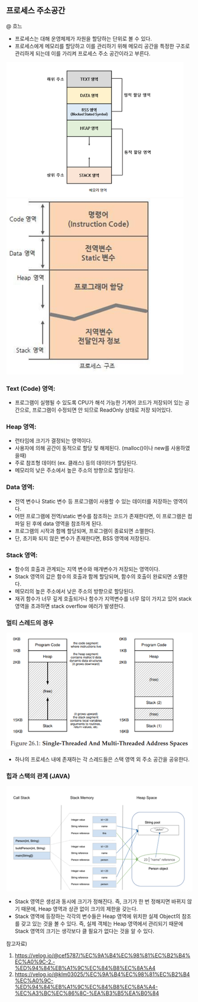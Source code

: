 ## 프로세스 주소공간
@ 흐느

- 프로세스는 대해 운영체제가 자원을 할당하는 단위로 볼 수 있다.
- 프로세스에게 메모리를 할당하고 이를 관리하기 위해 메모리 공간을 특정한 구조로 관리하게 되는데 이를 가리켜 프로세스 주소 공간이라고 부른다.

<img src='images_hanah/memory-address-space.png' style="display:inline-block;width:30rem;">
<img src='images_hanah/memory-address-space2.png' style="display:inline-block; width:30rem;">

### Text (Code) 영역:
- 프로그램이 실행될 수 있도록 CPU가 해석 가능한 기계어 코드가 저장되어 있는 공간으로, 프로그램이 수정되면 안 되므로 ReadOnly 상태로 저장 되어있다.
  
### Heap 영역:
- 런타임에 크기가 결정되는 영역이다.
- 사용자에 의해 공간이 동적으로 할당 및 해제된다. (malloc()이나 new를 사용하였을때)
- 주로 참조형 데이터 (ex. 클래스) 등의 데이터가 할당된다.
- 메모리의 낮은 주소에서 높은 주소의 방향으로 할당된다.
  
### Data 영역:
- 전역 변수나 Static 변수 등 프로그램이 사용할 수 있는 데이터를 저장하는 영역이다.
- 어떤 프로그램에 전역/static 변수를 참조하는 코드가 존재한다면, 이 프로그램은 컴파일 된 후에 data 영역을 참조하게 된다.
- 프로그램의 시작과 함께 할당되며, 프로그램이 종료되면 소멸한다.
- 단, 초기화 되지 않은 변수가 존재한다면, BSS 영역에 저장된다.
  
### Stack 영역:
- 함수의 호출과 관계되는 지역 변수와 매개변수가 저장되는 영역이다.
- Stack 영역의 값은 함수의 호출과 함께 할당되며, 함수의 호출이 완료되면 소멸한다.
- 메모리의 높은 주소에서 낮은 주소의 방향으로 할당된다.
- 재귀 함수가 너무 깊게 호출되거나 함수가 지역변수를 너무 많이 가지고 있어 stack 영역을 초과하면 stack overflow 에러가 발생한다.


### 멀티 스레드의 경우
<img src="images_hanah/single-multi-address-space.png" style="width:700px">

- 하나의 프로세스 내에 존재하는 각 스레드들은 스택 영역 외 주소 공간을 공유한다.

### 힙과 스택의 관계 (JAVA)
<img src="images_hanah/heap-stack.png" style="width:700px">

- Stack 영역은 생성과 동시에 크기가 정해진다. 즉, 크기가 한 번 정해지면 바뀌지 않기 때문에, Heap 영역과 상관 없이 크기의 제한을 갖는다.
- Stack 영역에 등장하는 각각의 변수들은 Heap 영역에 위치한 실제 Object의 참조를 갖고 있는 것을 볼 수 있다. 즉, 실제 객체는 Heap 영역에서 관리되기 때문에 Stack 영역의 크기는 생각보다 클 필요가 없다는 것을 알 수 있다.


참고자료)
1. https://velog.io/@cef5787/%EC%9A%B4%EC%98%81%EC%B2%B4%EC%A0%9C-2.-%ED%94%84%EB%A1%9C%EC%84%B8%EC%8A%A4
2. https://velog.io/@klm03025/%EC%9A%B4%EC%98%81%EC%B2%B4%EC%A0%9C-%ED%94%84%EB%A1%9C%EC%84%B8%EC%8A%A4-%EC%A3%BC%EC%86%8C-%EA%B3%B5%EA%B0%84